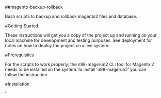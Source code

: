 ##magento-backup-rollback


Bash scripts to backup and rollback magento2 files and database.

#Getting Started


These instructions will get you a copy of the project up and running on your local machine for development and testing purposes. 
See deployment for notes on how to deploy the project on a live system.

#Prerequisites


For the scripts to work properly, the n98-magerun2 CLI tool for Magento 2 needs to be installed on the system. to install 'n98-magerun2' you can follow the instruction 

#Installation:


'

